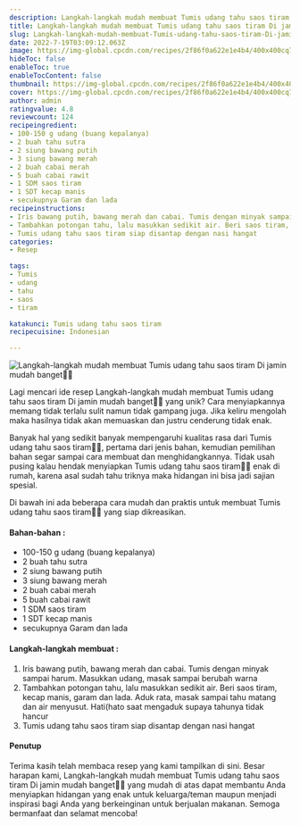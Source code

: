 ```yaml
---
description: Langkah-langkah mudah membuat Tumis udang tahu saos tiram Di jamin mudah banget"
title: Langkah-langkah mudah membuat Tumis udang tahu saos tiram Di jamin mudah banget
slug: Langkah-langkah-mudah-membuat-Tumis-udang-tahu-saos-tiram-Di-jamin-mudah-banget
date: 2022-7-19T03:09:12.063Z
image: https://img-global.cpcdn.com/recipes/2f86f0a622e1e4b4/400x400cq70/photo.jpg
hideToc: false
enableToc: true
enableTocContent: false
thumbnail: https://img-global.cpcdn.com/recipes/2f86f0a622e1e4b4/400x400cq70/photo.jpg
cover: https://img-global.cpcdn.com/recipes/2f86f0a622e1e4b4/400x400cq70/photo.jpg
author: admin
ratingvalue: 4.8
reviewcount: 124
recipeingredient:
- 100-150 g udang (buang kepalanya)
- 2 buah tahu sutra
- 2 siung bawang putih
- 3 siung bawang merah
- 2 buah cabai merah
- 5 buah cabai rawit
- 1 SDM saos tiram
- 1 SDT kecap manis
- secukupnya Garam dan lada
recipeinstructions:
- Iris bawang putih, bawang merah dan cabai. Tumis dengan minyak sampai harum. Masukkan udang, masak sampai berubah warna
- Tambahkan potongan tahu, lalu masukkan sedikit air. Beri saos tiram, kecap manis, garam dan lada. Aduk rata, masak sampai tahu matang dan air menyusut. Hati(hato saat mengaduk supaya tahunya tidak hancur
- Tumis udang tahu saos tiram siap disantap dengan nasi hangat
categories:
- Resep

tags:
- Tumis
- udang
- tahu
- saos
- tiram

katakunci: Tumis udang tahu saos tiram
recipecuisine: Indonesian

---
```


![Langkah-langkah mudah membuat Tumis udang tahu saos tiram Di jamin mudah banget👩‍🍳](https://img-global.cpcdn.com/recipes/2f86f0a622e1e4b4/400x400cq70/photo.jpg)

Lagi mencari ide resep Langkah-langkah mudah membuat Tumis udang tahu saos tiram Di jamin mudah banget👩‍🍳 yang unik? Cara menyiapkannya memang tidak terlalu sulit namun tidak gampang juga. Jika keliru mengolah maka hasilnya tidak akan memuaskan dan justru cenderung tidak enak.

Banyak hal yang sedikit banyak mempengaruhi kualitas rasa dari Tumis udang tahu saos tiram👩‍🍳, pertama dari jenis bahan, kemudian pemilihan bahan segar sampai cara membuat dan menghidangkannya. Tidak usah pusing kalau hendak menyiapkan Tumis udang tahu saos tiram👩‍🍳 enak di rumah, karena asal sudah tahu triknya maka hidangan ini bisa jadi sajian spesial.

Di bawah ini ada beberapa cara mudah dan praktis untuk membuat Tumis udang tahu saos tiram👩‍🍳 yang siap dikreasikan.

<!--inarticleads1-->

#### Bahan-bahan :

- 100-150 g udang (buang kepalanya)
- 2 buah tahu sutra
- 2 siung bawang putih
- 3 siung bawang merah
- 2 buah cabai merah
- 5 buah cabai rawit
- 1 SDM saos tiram
- 1 SDT kecap manis
- secukupnya Garam dan lada

<!--inarticleads2-->

#### Langkah-langkah membuat :

1. Iris bawang putih, bawang merah dan cabai. Tumis dengan minyak sampai harum. Masukkan udang, masak sampai berubah warna
1. Tambahkan potongan tahu, lalu masukkan sedikit air. Beri saos tiram, kecap manis, garam dan lada. Aduk rata, masak sampai tahu matang dan air menyusut. Hati(hato saat mengaduk supaya tahunya tidak hancur
1. Tumis udang tahu saos tiram siap disantap dengan nasi hangat

#### Penutup

Terima kasih telah membaca resep yang kami tampilkan di sini. Besar harapan kami, Langkah-langkah mudah membuat Tumis udang tahu saos tiram Di jamin mudah banget👩‍🍳 yang mudah di atas dapat membantu Anda menyiapkan hidangan yang enak untuk keluarga/teman maupun menjadi inspirasi bagi Anda yang berkeinginan untuk berjualan makanan. Semoga bermanfaat dan selamat mencoba!